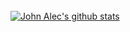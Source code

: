 <!-- <h1 align="center">👋 Hello! I'm John Alec.</h1>
<h2 align="center">Currently a final year student in NUS Computer Science</h2>
<h3 align="center">Welcome to my github profile </h3>
<p align="center">
  <a href="https://branzuelajohn.github.io/">Portfolio</a> •
  <a href="https://www.linkedin.com/in/johnbranzuela/">Linkedin</a>
</p>
 -->
<div align="center">

</div>

<br/>
  <br/>
  
  <br/>
  
[![John Alec's github stats](https://github-readme-stats.vercel.app/api?username=branzuelajohn&count_private=true&hide=stars&theme=Gradient)](https://github.com/anuraghazra/github-readme-stats)
